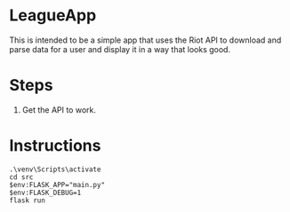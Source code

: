 # LeagueApp

This is intended to be a simple app that uses the Riot API
to download and parse data for a user and display it in a
way that looks good.

# Steps

1. Get the API to work.


# Instructions
    .\venv\Scripts\activate
    cd src
    $env:FLASK_APP="main.py"
    $env:FLASK_DEBUG=1
    flask run